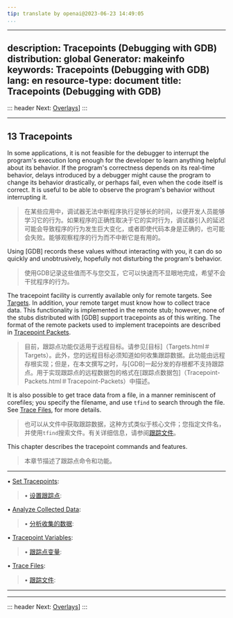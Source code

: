 ```yaml
---
tip: translate by openai@2023-06-23 14:49:05
...
```

---
description: Tracepoints (Debugging with GDB)
distribution: global
Generator: makeinfo
keywords: Tracepoints (Debugging with GDB)
lang: en
resource-type: document
title: Tracepoints (Debugging with GDB)
---
::: header
Next: [Overlays](Overlays.html#Overlays)]
:::

---

## 13 Tracepoints


In some applications, it is not feasible for the debugger to interrupt the program's execution long enough for the developer to learn anything helpful about its behavior. If the program's correctness depends on its real-time behavior, delays introduced by a debugger might cause the program to change its behavior drastically, or perhaps fail, even when the code itself is correct. It is useful to be able to observe the program's behavior without interrupting it.

> 在某些应用中，调试器无法中断程序执行足够长的时间，以便开发人员能够学习它的行为。如果程序的正确性取决于它的实时行为，调试器引入的延迟可能会导致程序的行为发生巨大变化，或者即使代码本身是正确的，也可能会失败。能够观察程序的行为而不中断它是有用的。


Using [GDB] records these values without interacting with you, it can do so quickly and unobtrusively, hopefully not disturbing the program's behavior.

> 使用GDB记录这些值而不与您交互，它可以快速而不显眼地完成，希望不会干扰程序的行为。


The tracepoint facility is currently available only for remote targets. See [Targets](Targets.html#Targets). In addition, your remote target must know how to collect trace data. This functionality is implemented in the remote stub; however, none of the stubs distributed with [GDB] support tracepoints as of this writing. The format of the remote packets used to implement tracepoints are described in [Tracepoint Packets](Tracepoint-Packets.html#Tracepoint-Packets).

> 目前，跟踪点功能仅适用于远程目标。请参见[目标]（Targets.html＃Targets）。此外，您的远程目标必须知道如何收集跟踪数据。此功能由远程存根实现；但是，在本文撰写之时，与[GDB]一起分发的存根都不支持跟踪点。用于实现跟踪点的远程数据包的格式在[跟踪点数据包]（Tracepoint-Packets.html＃Tracepoint-Packets）中描述。


It is also possible to get trace data from a file, in a manner reminiscent of corefiles; you specify the filename, and use `tfind` to search through the file. See [Trace Files](Trace-Files.html#Trace-Files), for more details.

> 也可以从文件中获取跟踪数据，这种方式类似于核心文件；您指定文件名，并使用`tfind`搜索文件。有关详细信息，请参阅[跟踪文件](Trace-Files.html#Trace-Files)。


This chapter describes the tracepoint commands and features.

> 本章节描述了跟踪点命令和功能。

---


• [Set Tracepoints](Set-Tracepoints.html#Set-Tracepoints):                          

> • [设置跟踪点](Set-Tracepoints.html#Set-Tracepoints):

• [Analyze Collected Data](Analyze-Collected-Data.html#Analyze-Collected-Data):     

> • [分析收集的数据](Analyze-Collected-Data.html#Analyze-Collected-Data):

• [Tracepoint Variables](Tracepoint-Variables.html#Tracepoint-Variables):           

> • [跟踪点变量](Tracepoint-Variables.html#Tracepoint-Variables):

• [Trace Files](Trace-Files.html#Trace-Files):                                      

> • [跟踪文件](Trace-Files.html#Trace-Files):

---

---

::: header
Next: [Overlays](Overlays.html#Overlays)]
:::
